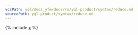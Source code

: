 ```yaml
---
vcsPath: yql/docs_yfm/docs/ru/yql-product/syntax/reduce.md
sourcePath: yql-product/syntax/reduce.md
---
```


{% include [x](_includes/reduce.md) %}

<!--Примеры из tutorial:

* [Python UDF](https://cluster-name.yql/Tutorial/yt_26_Reduce_with_libra)
* [C++ UDF](https://cluster-name.yql/Tutorial/yt_27_Reduce_with_ralib)-->
